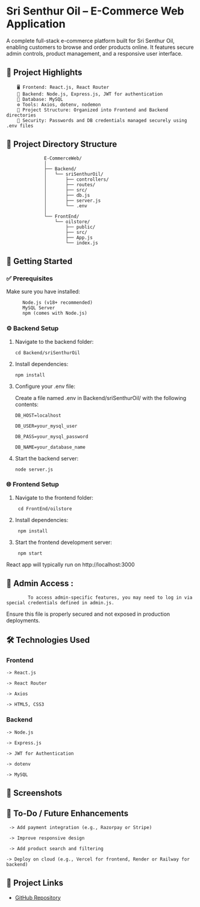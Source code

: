 #  Sri Senthur Oil – E-Commerce Web Application
               
A complete full-stack e-commerce platform built for Sri Senthur Oil, enabling customers to browse and order products online.
It features secure admin controls, product management, and a responsive user interface.

## 📌 Project Highlights

        🖥️ Frontend: React.js, React Router
        🔐 Backend: Node.js, Express.js, JWT for authentication
        📂 Database: MySQL
        ⚙️ Tools: Axios, dotenv, nodemon
        📁 Project Structure: Organized into Frontend and Backend directories
        🔐 Security: Passwords and DB credentials managed securely using .env files

## 📁 Project Directory Structure
                
                  E-CommerceWeb/
                  │
                  ├── Backend/
                  │   └── sriSenthurOil/
                  │       ├── controllers/
                  │       ├── routes/
                  │       ├── src/
                  │       ├── db.js
                  │       ├── server.js
                  │       └── .env
                  │
                  └── FrontEnd/
                      └── oilstore/
                          ├── public/
                          ├── src/
                          ├── App.js
                          └── index.js
## 🚀 Getting Started

### ✅ Prerequisites

  Make sure you have installed:

          Node.js (v18+ recommended)
          MySQL Server
          npm (comes with Node.js)
### ⚙️ Backend Setup

1. Navigate to the backend folder:

       cd Backend/sriSenthurOil
2. Install dependencies:

       npm install
3. Configure your .env file:

   Create a file named .env in Backend/sriSenthurOil/ with the following contents:

       DB_HOST=localhost

       DB_USER=your_mysql_user

       DB_PASS=your_mysql_password

       DB_NAME=your_database_name
4. Start the backend server:

       node server.js

### 🌐 Frontend Setup

1. Navigate to the frontend folder:

        cd FrontEnd/oilstore
2. Install dependencies:

        npm install
3. Start the frontend development server:
 
        npm start

React app will typically run on http://localhost:3000

## 🔐 Admin Access :
            To access admin-specific features, you may need to log in via special credentials defined in admin.js.
Ensure this file is properly secured and not exposed in production deployments.

## 🛠️ Technologies Used

### Frontend

    -> React.js

    -> React Router

    -> Axios

    -> HTML5, CSS3

### Backend

    -> Node.js

    -> Express.js

    -> JWT for Authentication

    -> dotenv

    -> MySQL

## 📸 Screenshots 

 
## 📝 To-Do / Future Enhancements
 
     -> Add payment integration (e.g., Razorpay or Stripe)

     -> Improve responsive design

     -> Add product search and filtering

    -> Deploy on cloud (e.g., Vercel for frontend, Render or Railway for backend)

  ## 🔗 Project Links

- [GitHub Repository](https://github.com/PreethiM08/E-CommerceWeb)





